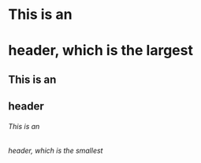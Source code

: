 # This is an <h1> header, which is the largest
## This is an <h2> header
###### This is an <h6> header, which is the smallest






